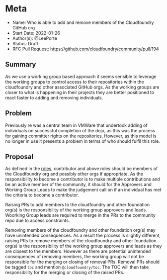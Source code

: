 # Meta
[meta]: #meta
- Name: Who is able to add and remove members of the Cloudfoundry GitHub org
- Start Date: 2022-01-26
- Author(s): @LeePorte
- Status: Draft
- RFC Pull Request: https://github.com/cloudfoundry/community/pull/194


## Summary

As we use a working group based approach it seems sensible to leverage the working groups to control access to their
repositories within the cloudfoundry and other associated GitHub orgs. As the working groups are closer to what is 
happening in their projects they are better positioned to react faster to adding and removing individuals.

## Problem

Previously re was a central team in VMWare that undertook adding of individuals on successful completion of the dojo, 
as this was the process for gaining committer rights on the repositories. However, as this model is no longer in use it
presents a problem in terms of who should fulfil this role.

## Proposal

As defined in the [roles](https://github.com/cloudfoundry/community/blob/main/toc/ROLES.md), contributor and above roles
should be members of the Cloudfoundry org and possibly other orgs if appropriate. As the responsibility to become a
contributor is to make multiple contributions and be an active member of the community, it should for the Approvers and 
Working Group Leads to make the judgement call on if an individual has met the criteria to become a contributor.

Raising PRs to add members to the cloudfoundry and other foundation org(s) is the responsibility of the working group 
approvers and leads. Woorking Group leads are required to merge in the PRs to the community repo due to access constraints.

Removing members of the cloudfoundry and other foundation org(s) may have unintended consequences. As a result the 
process is slightly different, raising PRs to remove members of the cloudfoundry and other foundation org(s) is the 
responsibility of the working group approvers and leads as they are closest to the members. However as there are 
potential unintended consequences of removing members, the working group will not be responsible for the merging or 
closing of removal PRs. Removal PRs should be tagged `toc` and mention `@cloudfoundry/toc`. The TOC will then take 
responsibility for the merging or closing of the raised PRs.

